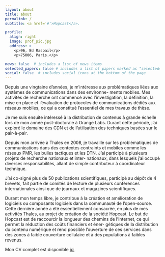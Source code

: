 ```yaml
---
layout: about
title: about
permalink: /
subtitle: <a href='#'>Hopcast</a>. 

profile:
  align: right
  image: prof_pic.jpg
  address: >
    <p>96, Bd Raspail</p>
    <p>75006, Paris.</p>

news: false  # includes a list of news items
selected_papers: false # includes a list of papers marked as "selected={true}"
social: false  # includes social icons at the bottom of the page
---
```

Depuis une vingtaine d’années, je m’intéresse aux problématiques liées aux systèmes de communications dans des environne- ments mobiles. Mes activités de recherche ont commencé avec l’investigation, la définition, la mise en place et l’évaluation de protocoles de communications dédiés aux réseaux mobiles, ce qui a constitué l’essentiel de mes travaux de thèse.

Je me suis ensuite intéressé à la distribution de contenus à grande échelle lors de mon année post-doctorale à Orange Labs. Durant cette période, j’ai exploré le domaine des CDN et de l’utilisation des techniques basées sur le pair-à-pair.

Depuis mon arrivée à Thales en 2008, je travaille sur les problématiques de communications dans des contextes contraints et mobiles comme les réseaux PMR, les bulles tactiques et les DTN. J’ai participé à plusieurs projets de recherche nationaux et inter- nationaux, dans lesquels j’ai occupé diverses responsabilités, allant de simple contributeur à coordinateur technique.

J’ai co-signé plus de 50 publications scientifiques, participé au dépôt de 4 brevets, fait partie de comités de lecture de plusieurs conférences internationales ainsi que de journaux et magazines scientifiques.

Durant mon temps libre, je contribue à la création et amélioration de logiciels ou composants logiciels dans la communauté de l’open-source.
Cette dernière année a été essentiellement consacrée, en plus de mes activités Thales, au projet de création de la société Hopcast. Le but de Hopcast est de raccourcir la longueur des chemins de l’Internet, ce qui permet la réduction des coûts financiers et éner- gétiques de la distribution du contenu numérique et rend possible l’ouverture de ces services dans des zones à faible couverture cellulaire et à des populations à faibles revenus.
<!-- Write your biography here. Tell the world about yourself. Link to your favorite [subreddit](http://reddit.com). You can put a picture in, too. The code is already in, just name your picture `prof_pic.jpg` and put it in the `img/` folder. -->

<!-- Put your address / P.O. box / other info right below your picture. You can also disable any these elements by editing `profile` property of the YAML header of your `_pages/about.md`. Edit `_bibliography/papers.bib` and Jekyll will render your [publications page](/al-folio/publications/) automatically. -->
Mon CV complet est disponible [ici](https://farid.benbadis.fr).
<!-- Link to your social media connections, too. This theme is set up to use [Font Awesome icons](http://fortawesome.github.io/Font-Awesome/) and [Academicons](https://jpswalsh.github.io/academicons/), like the ones below. Add your Facebook, Twitter, LinkedIn, Google Scholar, or just disable all of them. -->
